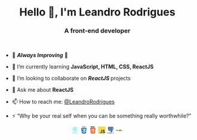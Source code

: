  
<h1 align="center">Hello 👋,  I'm Leandro Rodrigues</h1>
 <h3 align="center">A front-end developer </h3> 

 
<br> 
 
 

- 🔭 ***Always Improving*** 🚀
- 🌱 I’m currently learning <b>JavaScript, HTML, CSS, ReactJS</b>
- 👯 I’m looking to collaborate on  <b><i>ReactJS </i></b> projects
- 💬 Ask me about <b>ReactJS </b>
- 📫 How to reach me: <a href="">@LeandroRodrigues<a/>
- ⚡ “Why be your real self when you can be something really worthwhile?” 

  <p align="center">
 <p align="center"></p> 
  </p>
  
  <p align="center">
<img src="https://raw.githubusercontent.com/devicons/devicon/master/icons/react/react-original-wordmark.svg" alt="react" width="20" height="20"/>
<img src="https://raw.githubusercontent.com/devicons/devicon/master/icons/css3/css3-plain-wordmark.svg" alt="css3"  width="20" height="20"/>
<img src="https://raw.githubusercontent.com/devicons/devicon/master/icons/html5/html5-original-wordmark.svg" alt="html5"  width="20" height="20"/>
<img src="https://raw.githubusercontent.com/devicons/devicon/master/icons/javascript/javascript-original.svg" alt="javascript" width="20" height="20"/>
<img src="https://raw.githubusercontent.com/devicons/devicon/master/icons/postgresql/postgresql-original-wordmark.svg" alt="postgresql" width="20" height="20"/>
<img src="https://raw.githubusercontent.com/devicons/devicon/master/icons/nodejs/nodejs-original-wordmark.svg" alt="nodejs" width="20" height="20"/></p><p align="center">

</p>
